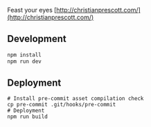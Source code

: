 Feast your eyes [http://christianprescott.com/](http://christianprescott.com/)

## Development

```sh
npm install
npm run dev
```

## Deployment

```
# Install pre-commit asset compilation check
cp pre-commit .git/hooks/pre-commit
# Deployment
npm run build
```
